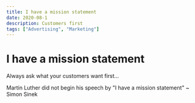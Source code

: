 ```yaml
---
title: I have a mission statement
date: 2020-08-1
description: Customers first
tags: ["Advertising", "Marketing"]
---
```

# I have a mission statement

Always ask what your customers want first...

Martin Luther did not begin his speech by
"I have a mission statement" ~ Simon Sinek